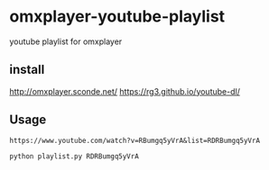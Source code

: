 # omxplayer-youtube-playlist
youtube playlist for omxplayer

install
---

http://omxplayer.sconde.net/
https://rg3.github.io/youtube-dl/

Usage
-----
```
https://www.youtube.com/watch?v=RBumgq5yVrA&list=RDRBumgq5yVrA

python playlist.py RDRBumgq5yVrA
```
